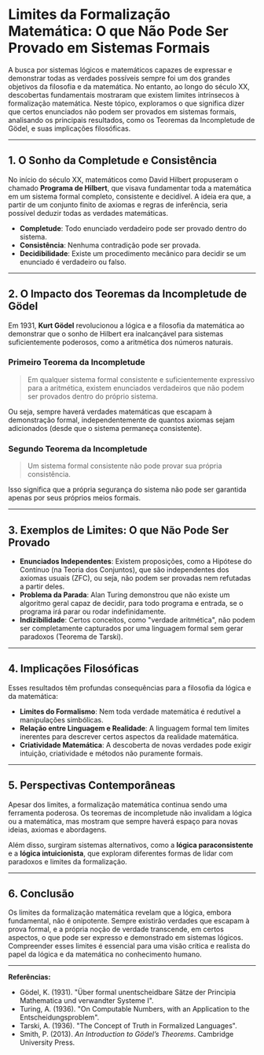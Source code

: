 # Limites da Formalização Matemática: O que Não Pode Ser Provado em Sistemas Formais

A busca por sistemas lógicos e matemáticos capazes de expressar e demonstrar todas as verdades possíveis sempre foi um dos grandes objetivos da filosofia e da matemática. No entanto, ao longo do século XX, descobertas fundamentais mostraram que existem limites intrínsecos à formalização matemática. Neste tópico, exploramos o que significa dizer que certos enunciados não podem ser provados em sistemas formais, analisando os principais resultados, como os Teoremas da Incompletude de Gödel, e suas implicações filosóficas.

---

## 1. O Sonho da Completude e Consistência

No início do século XX, matemáticos como David Hilbert propuseram o chamado **Programa de Hilbert**, que visava fundamentar toda a matemática em um sistema formal completo, consistente e decidível. A ideia era que, a partir de um conjunto finito de axiomas e regras de inferência, seria possível deduzir todas as verdades matemáticas.

- **Completude**: Todo enunciado verdadeiro pode ser provado dentro do sistema.
- **Consistência**: Nenhuma contradição pode ser provada.
- **Decidibilidade**: Existe um procedimento mecânico para decidir se um enunciado é verdadeiro ou falso.

---

## 2. O Impacto dos Teoremas da Incompletude de Gödel

Em 1931, **Kurt Gödel** revolucionou a lógica e a filosofia da matemática ao demonstrar que o sonho de Hilbert era inalcançável para sistemas suficientemente poderosos, como a aritmética dos números naturais.

### Primeiro Teorema da Incompletude

> Em qualquer sistema formal consistente e suficientemente expressivo para a aritmética, existem enunciados verdadeiros que não podem ser provados dentro do próprio sistema.

Ou seja, sempre haverá verdades matemáticas que escapam à demonstração formal, independentemente de quantos axiomas sejam adicionados (desde que o sistema permaneça consistente).

### Segundo Teorema da Incompletude

> Um sistema formal consistente não pode provar sua própria consistência.

Isso significa que a própria segurança do sistema não pode ser garantida apenas por seus próprios meios formais.

---

## 3. Exemplos de Limites: O que Não Pode Ser Provado

- **Enunciados Independentes**: Existem proposições, como a Hipótese do Contínuo (na Teoria dos Conjuntos), que são independentes dos axiomas usuais (ZFC), ou seja, não podem ser provadas nem refutadas a partir deles.
- **Problema da Parada**: Alan Turing demonstrou que não existe um algoritmo geral capaz de decidir, para todo programa e entrada, se o programa irá parar ou rodar indefinidamente.
- **Indizibilidade**: Certos conceitos, como "verdade aritmética", não podem ser completamente capturados por uma linguagem formal sem gerar paradoxos (Teorema de Tarski).

---

## 4. Implicações Filosóficas

Esses resultados têm profundas consequências para a filosofia da lógica e da matemática:

- **Limites do Formalismo**: Nem toda verdade matemática é redutível a manipulações simbólicas.
- **Relação entre Linguagem e Realidade**: A linguagem formal tem limites inerentes para descrever certos aspectos da realidade matemática.
- **Criatividade Matemática**: A descoberta de novas verdades pode exigir intuição, criatividade e métodos não puramente formais.

---

## 5. Perspectivas Contemporâneas

Apesar dos limites, a formalização matemática continua sendo uma ferramenta poderosa. Os teoremas de incompletude não invalidam a lógica ou a matemática, mas mostram que sempre haverá espaço para novas ideias, axiomas e abordagens.

Além disso, surgiram sistemas alternativos, como a **lógica paraconsistente** e a **lógica intuicionista**, que exploram diferentes formas de lidar com paradoxos e limites da formalização.

---

## 6. Conclusão

Os limites da formalização matemática revelam que a lógica, embora fundamental, não é onipotente. Sempre existirão verdades que escapam à prova formal, e a própria noção de verdade transcende, em certos aspectos, o que pode ser expresso e demonstrado em sistemas lógicos. Compreender esses limites é essencial para uma visão crítica e realista do papel da lógica e da matemática no conhecimento humano.

---

**Referências:**

- Gödel, K. (1931). "Über formal unentscheidbare Sätze der Principia Mathematica und verwandter Systeme I".
- Turing, A. (1936). "On Computable Numbers, with an Application to the Entscheidungsproblem".
- Tarski, A. (1936). "The Concept of Truth in Formalized Languages".
- Smith, P. (2013). *An Introduction to Gödel’s Theorems*. Cambridge University Press.